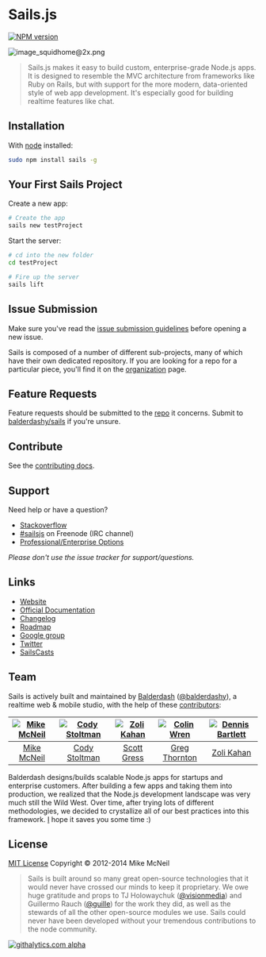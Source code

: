 # Sails.js

[![NPM version](https://badge.fury.io/js/sails.png)](http://badge.fury.io/js/sails)


![image_squidhome@2x.png](http://i.imgur.com/RIvu9.png)

> Sails.js makes it easy to build custom, enterprise-grade Node.js apps. It is designed to resemble the MVC architecture from frameworks like Ruby on Rails, but with support for the more modern, data-oriented style of web app development.  It's especially good for building realtime features like chat.


## Installation

With [node](http://nodejs.org) installed:
```sh
sudo npm install sails -g
```


## Your First Sails Project

Create a new app:
```sh
# Create the app
sails new testProject
```

Start the server:
```sh
# cd into the new folder
cd testProject

# Fire up the server  
sails lift
```

<!--
The default port for Sails is 1337, so at this point, if you visit <a href="http://localhost:1337/">http://localhost:1337/</a>, you'll see the default home page.

Now, let's get Sails to do cool stuff.


## Creating a RESTful JSON API

Sails allows you to generate a powerful RESTful JSON API using the command line tool.  This is exactly what you need for [AJAX web pages](http://irlnathan.github.io/sailscasts/blog/2013/10/10/building-a-sails-application-ep22-manipulating-the-dom-based-upon-changes-via-real-time-model-events/), [realtime apps](http://lanyrd.com/2013/nodepdx/video/), [SPAs](https://www.youtube.com/watch?v=Di50_eHqI7I), [Backbone apps](http://net.tutsplus.com/tutorials/javascript-ajax/working-with-data-in-sails-js/), [Angular apps](https://github.com/rdroro/tulipe-personal-todolist), [Cordova/PhoneGap apps](https://groups.google.com/forum/#!topic/sailsjs/o7HaB0rvSKU), [native mobile apps](https://github.com/aug2uag/SampleAppiOS), [refrigerators](https://www.youtube.com/watch?v=tisWSKMPIg8), [lamps](https://www.youtube.com/watch?v=OmcQZD_LIAE), etc.

Without writing any code, Sails supports:
  + filtering (`where`)
  + search (`or`, `and`, `in`, `startsWith`, `endsWith`, `contains`, `greaterThan`, `lessThan`, `not`)
  + sorting (`sort`)
  + pagination (`limit`, `skip`, `sort`)
  + JSONP
  + CORS
  + csrf protection

Best of all, all of these things work with both HTTP _and_ WebSockets, and work across any of the supported database adapters, including PostgreSQL, MongoDB, and MySQL.  Authentication and access control are implemented using [policies](https://github.com/balderdashy/sails-docs/blob/0.9/policies.md).  More on all that stuff here:

[![Creating a REST API with Sails.js](http://i.imgur.com/drtMlWH.png)](//www.youtube.com/embed/xlOolpwwGQg?feature=player_embedded) [![Original Sails.js Screencast from March 2013](http://balderdashy.github.com/sails/images/screenshot.png)](http://youtu.be/GK-tFvpIR7c)


---------------------------------------------------------------------------------

###### Enough talk!  Let's generate a User API.


We'll need an empty model and controller:
```
sails generate user
```

If you check out your app, you'll notice that this created a file at **/api/models/User.js** and **/api/controllers/UserController.js**.  

Now, if you send a POST request to `http://localhost:1337/user` or visit `http://localhost:1337/user/create`, you'll see:
```json
{
  "createdAt": "2013-01-10T01:33:19.105Z",
  "updatedAt": "2013-01-10T01:33:19.105Z",
  "id": 1
}
```

That's it!  You just created a model in the database!  You can also `find`, `update`, and `destroy` users:

```bash
# List of all users
http://localhost:1337/user

# Find the user with id 1
http://localhost:1337/user/1

# Create a new user
http://localhost:1337/user/create?name=Fisslewick
(or send an HTTP POST to http://localhost:1337/user)

# Update the name of the user with id 1
http://localhost:1337/user/update/1?name=Gordo
(or send an HTTP PUT to http://localhost:1337/user/1)

# Destroy the user with id 1
http://localhost:1337/user/destroy/1
(or send an HTTP DELETE to http://localhost:1337/user/1)
```


> #### JSONP, CORS, CSRF?
> This built-in API bundles optional support for JSONP-- and in general, Sails has built-in support for CORS, and CSRF protection.
> See your project's `config/cors.js`, `config/csrf.js`, and `config/controllers.js` files for more options.


## Custom Controllers

These automatically generated URL routes are called "blueprints".  Blueprints may be disabled, pluralized, or prefixed globally or on a per-controller basis.

But what if you need more customized logic?  

Say, your `UserController.create` needs to also send a confirmation email-- no problem.
Just write a custom `create` method in your `UserController` and it will be available using the same blueprint routes (e.g. `POST /user`)


Custom controllers are just Express middleware, the de facto standard for writing server code in Node.js. 

e.g.
```javascript
// api/controllers/UserController
module.exports = {
  /**
   * @param {String} email
   * @param {String} name
   */
  create: function (req, res) {
    User.create({
      name: req.param('name'),
      email: req.param('email')
    })
    .exec(function userCreated(err, newUser) {
    
      // Bail out if there's an error!
      // (this will use the app-global logic in config/500.js)
      if (err) return res.serverError(err);
      
      // Send some email
      require('my-favorite-email-module').send({
        html: 'Well that\'s neat.',
        to: newUser.email
      });
      
      sails.log('New user created successfully!');
      sails.log.verbose('Confirmation email sent to', newUser.email);
      
      // Send JSON response
      return res.json(newUser);
    })
  }
};
```



> Worth noting is that the custom controller above still supports WebSockets out of the box, since Sails will actually simulate `req` and `res` objects when it receives properly-formatted messages from Socket.io.
> Check out `assets/js/app.js` in your project for an example of how to use Socket.io to talk to your Sails backend.





## Custom Routes

You can also define custom routes, controllers, and controller methods (aka "actions").

```sh
sails generate controller hello index
```

This will generate a file called `HelloController.js` in your app's `api/controllers` directory with one action, `index()`.

Now let's edit that action to send back the string `'Hello World!'`.

```javascript
// api/controllers/HelloController.js
module.exports = {

  index: function(req, res) {
    // Here, you can do all the Express/Connect things!
    res.send('Hello World!');
  }
};
```


Let's say we want the application to display this hello response specifically when a request comes in for `http://localhost:1337/hi`. 
Go into the **/config/routes.js** file and add a route like this:

```javascript
// config/routes.js
module.exports = {
	'/hi': 'HelloController.index'
};
```

Finally, restart the server by going to your node terminal and pressing control+c. Then enter the following.

```sh
sails lift
```

Now when you visit <a href="http://localhost:1337/hi">http://localhost:1337/hi</a>, or send a Sails-formatted Socket.io message to `/hi`:
```
// Try this from the Chrome/Firebug javascript console on your app's home page:
socket.get('/hi', function (response) { console.log(response); });
```

You'll see:

```
Hello World!
```



## Documentation & Resources

#### Official Documentation
[Docs](http://github.com/balderdashy/sails-docs)

#### FAQ
https://github.com/balderdashy/sails/wiki

#### SailsCasts
Short screencasts that take you through the basics of building traditional websites, single-page/mobile apps, and APIs using Sails.  Perfect for both novice and tenured developers, but does assume some background on MVC:
[SailsCasts](http://irlnathan.github.io/sailscasts/)

#### Google Group
If you have questions, ideas, or run into a problem, post it to our google group-- someone there might be able to help you.
[Sails.js Google Group](https://groups.google.com/forum/?fromgroups#!forum/sailsjs)

#### IRC
We're [#sailsjs on freenode](http://webchat.freenode.net/)
-->


## Issue Submission
Make sure you've read the [issue submission guidelines](https://github.com/balderdashy/sails/blob/master/CONTRIBUTING.md#opening-issues) before opening a new issue.

Sails is composed of a number of different sub-projects, many of which have their own dedicated repository. If you are looking for a repo for a particular piece, you'll find it on the [organization](https://github.com/balderdashy) page.

## Feature Requests
Feature requests should be submitted to the [repo](https://github.com/balderdashy) it concerns. Submit to [balderdashy/sails](https://github.com/balderdashy/sails) if you're unsure.

## Contribute
See the [contributing docs](https://github.com/balderdashy/sails/blob/master/CONTRIBUTING.md).


## Support
Need help or have a question?

- [Stackoverflow](http://stackoverflow.com/questions/tagged/sails.js)
- [#sailsjs](http://webchat.freenode.net/) on Freenode (IRC channel)
- [Professional/Enterprise Options](https://github.com/balderdashy/sails/wiki#are-there-professional-support-options)

_Please don't use the issue tracker for support/questions._

## Links
- [Website](http://sailsjs.org/)
- [Official Documentation](http://sailsjs.org/#!documentation)
- [Changelog](https://github.com/balderdashy/sails-docs/blob/0.9/changelog.md)
- [Roadmap](https://github.com/balderdashy/sails-wiki/blob/0.9/roadmap.md)
- [Google group](https://groups.google.com/forum/?fromgroups#!forum/sailsjs)
- [Twitter](https://twitter.com/sailsjs)
- [SailsCasts](http://irlnathan.github.io/sailscasts/)



## Team
Sails is actively built and maintained by [Balderdash](http://balderdash.co) ([@balderdashy](http://twitter.com/balderdashy)), a realtime web & mobile studio, with the help of these [contributors](https://github.com/balderdashy/sails/graphs/contributors):

[![Mike McNeil](http://gravatar.com/avatar/199046437b76e6ca73e00b4cc182a1c5?s=144)](http://michaelmcneil.com) | [![Cody Stoltman](https://1.gravatar.com/avatar/368567acca0c5dfb9a4ff512c5c0c3fa?s=144)](http://particlebanana.com) |  [![Zoli Kahan](http://gravatar.com/avatar/55dbeca986f875e1d1cb4d51e2fc42e4?s=144)](http://www.zolmeister.com/) | [![Colin Wren](https://1.gravatar.com/avatar/5ec6c3cf68cefac8dc74524a21e5cd37?s=144)](http://cawren.com) | [![Dennis Bartlett](http://gravatar.com/avatar/165b325d23d53c12ed2e4c14307a37f6?s=144)](http://dcbartlett.info)
:---:|:---:|:---:|:---:|:---:
[Mike McNeil](http://michaelmcneil.com) | [Cody Stoltman](http://particlebanana.com) | [Scott Gress](https://github.com/sgress454) | [Greg Thornton](https://github.com/xdissent) | [Zoli Kahan](https://github.com/Zolmeister)

Balderdash designs/builds scalable Node.js apps for startups and enterprise customers.  After building a few apps and taking them into production, we realized that the Node.js development landscape was very much still the Wild West.  Over time, after trying lots of different methodologies, we decided to crystallize all of our best practices into this framework.  [I](http://twitter.com/mikermcneil) hope it saves you some time :)


## License

[MIT License](http://sails.mit-license.org/)  Copyright © 2012-2014 Mike McNeil

> Sails is built around so many great open-source technologies that it would never have crossed our minds to keep it proprietary.  We owe huge gratitude and props to TJ Holowaychuk ([@visionmedia](https://github.com/visionmedia)) and Guillermo Rauch ([@guille](https://github.com/guille)) for the work they did, as well as the stewards of all the other open-source modules we use.  Sails could never have been developed without your tremendous contributions to the node community.


[![githalytics.com alpha](https://cruel-carlota.pagodabox.com/8acf2fc2ca0aca8a3018e355ad776ed7 "githalytics.com")](http://githalytics.com/balderdashy/sails)
